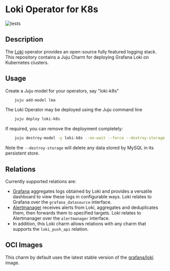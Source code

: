 # Loki Operator for K8s

![tests](https://github.com/canonical/loki-operator/actions/workflows/run-tests.yaml/badge.svg)

## Description

The [Loki](https://grafana.com/oss/loki/) operator provides an open-source fully featured logging stack. This repository contains a Juju Charm for deploying Grafana Loki on Kubernetes clusters.


## Usage

Create a Juju model for your operators, say "loki-k8s"

```bash
    juju add-model lma
```

The Loki Operator may be deployed using the Juju command line

```bash
    juju deploy loki-k8s
```

If required, you can remove the deployment completely:

```bash
    juju destroy-model -y loki-k8s --no-wait --force --destroy-storage
```
Note the `--destroy-storage` will delete any data stored by MySQL in its persistent store.


## Relations

Currently supported relations are:

- [Grafana](https://github.com/canonical/grafana-operator) aggregates
  logs obtained by Loki and provides a versatile dashboard to
  view these logs in configurable ways. Loki relates to
  Grafana over the `grafana_datasource` interface.
- [Alertmanager](https://github.com/canonical/alertmanager-operator)
  receives alerts from Loki, aggregates and deduplicates them,
  then forwards them to specified targets. Loki relates to
  Alertmanager over the `alertmanager` interface.
- In addition, this Loki charm allows relations with any
  charm that supports the `loki_push_api` relation.


## OCI Images

This charm by default uses the latest stable version of the [grafana/loki](https://hub.docker.com/r/grafana/loki) image.

